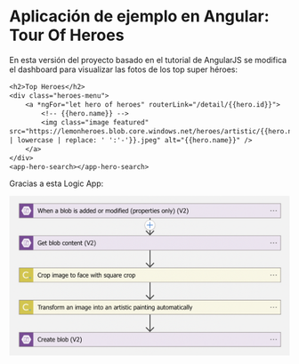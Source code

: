 # Aplicación de ejemplo en Angular: Tour Of Heroes

En esta versión del proyecto basado en el tutorial de AngularJS se modifica el dashboard para visualizar las fotos de los top super héroes:

```
<h2>Top Heroes</h2>
<div class="heroes-menu">
    <a *ngFor="let hero of heroes" routerLink="/detail/{{hero.id}}">
        <!-- {{hero.name}} -->
        <img class="image featured" src="https://lemonheroes.blob.core.windows.net/heroes/artistic/{{hero.name | lowercase | replace: ' ':'-'}}.jpeg" alt="{{hero.name}}" />
    </a>
</div>
<app-hero-search></app-hero-search>
```

Gracias a esta Logic App:

<img src="images/tour-of-heroes-logic-app.png" alt="logic-app" style="width:600px;"/>

